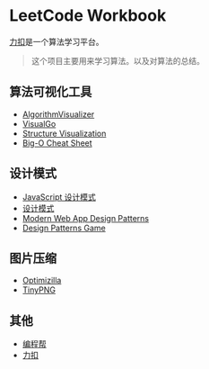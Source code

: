 # LeetCode Workbook

[力扣](https://leetcode-cn.com/)是一个算法学习平台。

> 这个项目主要用来学习算法。以及对算法的总结。

## 算法可视化工具

- [AlgorithmVisualizer](https://algorithm-visualizer.org/)
- [VisualGo](https://visualgo.net/zh)
- [Structure Visualization](https://www.cs.usfca.edu/~galles/visualization/)
- [Big-O Cheat Sheet](https://www.bigocheatsheet.com/)

## 设计模式

- [JavaScript 设计模式](https://www.freecodecamp.org/chinese/news/javascript-design-patterns-explained/)
- [设计模式](https://refactoringguru.cn/design-patterns)
- [Modern Web App Design Patterns](https://www.patterns.dev/)
- [Design Patterns Game](https://designpatternsgame.com/)

## 图片压缩

- [Optimizilla](https://imagecompressor.com/zh/)
- [TinyPNG](https://tinypng.com/)

## 其他

- [编程帮](http://www.biancheng.net/algorithm/what-is-algorithm.html)
- [力扣](https://leetcode-cn.com/)
